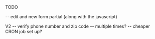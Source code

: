 TODO

-- edit and new form partial (along with the javascript)

V2
	-- verify phone number and zip code
	-- multiple times?
	-- cheaper CRON job set up?